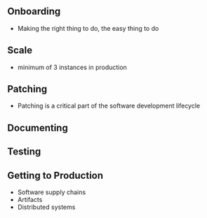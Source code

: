 ## Onboarding

- Making the right thing to do, the easy thing to do

## Scale

- minimum of 3 instances in production

## Patching

- Patching is a critical part of the software development lifecycle

## Documenting

## Testing

## Getting to Production

- Software supply chains
- Artifacts
- Distributed systems
